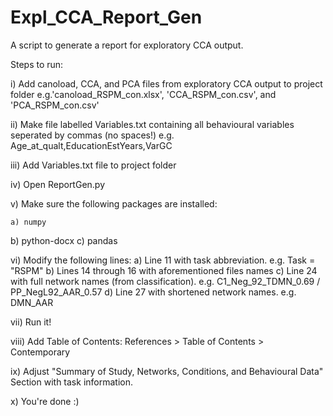 # Expl_CCA_Report_Gen
A script to generate a report for exploratory CCA output.

Steps to run:

i) Add canoload, CCA, and PCA files from exploratory CCA output to project folder
    e.g.'canoload_RSPM_con.xlsx', 'CCA_RSPM_con.csv', and 'PCA_RSPM_con.csv'

ii) Make file labelled Variables.txt containing all behavioural variables seperated by commas (no spaces!)
    e.g. Age_at_qualt,EducationEstYears,VarGC
    
iii) Add Variables.txt file to project folder

iv) Open ReportGen.py

v) Make sure the following packages are installed:

    a) numpy
  b) python-docx
  c) pandas
  
vi) Modify the following lines:
  a) Line 11 with task abbreviation. e.g. Task = "RSPM"
  b) Lines 14 through 16 with aforementioned files names
  c) Line 24 with full network names (from classification). e.g. C1_Neg_92_TDMN_0.69 / PP_NegL92_AAR_0.57
  d) Line 27 with shortened network names. e.g. DMN_AAR
 
vii) Run it!

viii) Add Table of Contents: References > Table of Contents > Contemporary

ix) Adjust "Summary of Study, Networks, Conditions, and Behavioural Data" Section with task information.

x) You're done :)

